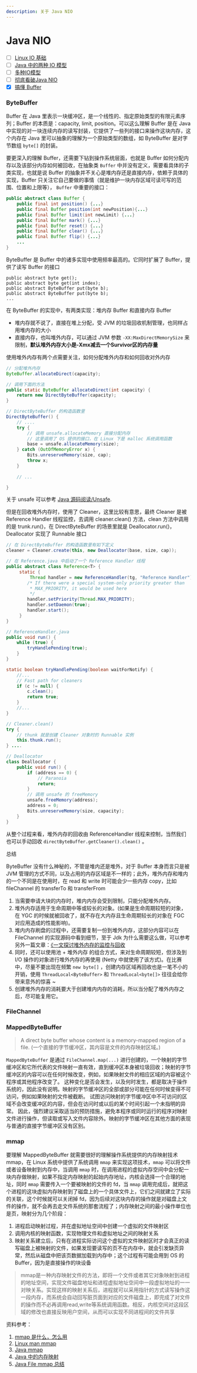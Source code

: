 ```yaml
---
description: 关于 Java NIO
---
```


# Java NIO

* [ ] [Linux IO 基础](https://xie.infoq.cn/article/0e36ad9712c8d9ad8f7a7c570)
* [ ] [Java 中的两种 IO 模型](https://xie.infoq.cn/article/e8ab7c9020253b83355c10661)
* [ ] [多种IO模型](https://xie.infoq.cn/article/1f44643161e1666b6a30b85e7)
* [ ] [彻底看破Java NIO](https://xie.infoq.cn/article/b9baa25c9d506e4a1cb459fe0?y=qun0522)
* [x] [搞懂 Buffer](https://xie.infoq.cn/article/9e57819677d77f9a34852f6e9)

### ByteBuffer

Buffer 在 Java 里表示一块缓冲区，是一个线性的、指定原始类型的有限元素序列；Buffer 的本质是：capacity, limit, position。可以这么理解 Buffer 是在 Java 中实现的对一块连续内存的读写封装，它提供了一些列的接口来操作这块内存，这个内存在 Java 里可以抽象的理解为一个原始类型的数组，如 ByteBuffer 是对字节数组 `byte[]` 的封装。

要更深入的理解 Buffer，还需要下钻到操作系统层面，也就是 Buffer 如何分配内存以及该部分内存如何被回收，在抽象类 `Buffer` 中并没有定义，需要看具体的子类实现，也就是说 Buffer 的抽象并不关心是堆内存还是直接内存，依赖于具体的实现，Buffer 只关注它自己要做的事情（就是维护一块内存区域可读可写的范围、位置和上限等）， `Buffer` 中重要的接口：

```java
public abstract class Buffer {
    public final int position() {...}
    public final Buffer position(int newPosition){...}
    public final Buffer limit(int newLimit) {...}
    public final Buffer mark() {...}
    public final Buffer reset() {...}
    public final Buffer clear() {...}
    public final Buffer flip() {...}
    ...
}
```

ByteBuffer 是 Buffer 中的诸多实现中使用频率最高的。它同时扩展了 Buffer，提供了读写 Buffer 的接口

```text
public abstract byte get();
public abstract byte get(int index);
public abstract ByteBuffer put(byte b);
public abstract ByteBuffer put(byte b);
...
```

在 ByteBuffer 的实现中，有两类实现：堆内存 Buffer 和直接内存 Buffer

* 堆内存就不说了，直接在堆上分配，受 JVM 的垃圾回收机制管理，也同样占用堆内存的大小
* 直接内存，也叫堆外内存，可以通过 JVM 参数 `-XX:MaxDirectMemorySize` 来限制，**默认堆外内存大小是-Xmx减去一个Survivor区的内存量**

使用堆外内存有两个点需要关注，如何分配堆外内存和如何回收对外内存

```java
// 分配堆外内存
ByteBuffer.allocateDirect(capacity);

// 调用下面的方法
public static ByteBuffer allocateDirect(int capacity) {
    return new DirectByteBuffer(capacity);
}

// DirectByteBuffer 的构造函数里
DirectByteBuffer() {
    // ....
    try {
        // 调用 unsafe.allocateMemory 直接分配内存
        // 这里调用了 OS 提供的接口，在 Linux 下是 malloc 系统调用函数
        base = unsafe.allocateMemory(size);
    } catch (OutOfMemoryError x) {
        Bits.unreserveMemory(size, cap);
        throw x;
    }
    
    // ...

}
```

关于 unsafe 可以参考 [Java 源码阅读/Unsafe](../read-java-source-code/unsafe.md).

但是在回收堆外内存时，使用了 Cleaner，这里比较有意思，最终 Cleaner 是被 Reference Handler 线程监控，去调用 cleaner.clean\(\) 方法，clean 方法中调用的是 trunk.run\(\)，在 DirectByteBuffer 的场景里就是 Deallocator.run\(\)，Deallocator 实现了 Runnable 接口

```java
// 在 DirectByteBuffer 的构造函数里有如下定义
cleaner = Cleaner.create(this, new Deallocator(base, size, cap));

// 在 Reference.java 中启动了一个 Reference Handler 线程
public abstract class Reference<T> {
     static {
         Thread handler = new ReferenceHandler(tg, "Reference Handler");
        /* If there were a special system-only priority greater than
         * MAX_PRIORITY, it would be used here
         */
        handler.setPriority(Thread.MAX_PRIORITY);
        handler.setDaemon(true);
        handler.start();
     }
}

// ReferenceHandler.java
public void run() {
    while (true) {
        tryHandlePending(true);
    }
}

static boolean tryHandlePending(boolean waitForNotify) {
    //...
    // Fast path for cleaners
    if (c != null) {
        c.clean();
        return true;
    }
    //...
}

// Cleaner.clean()
try {
    // thunk 就是创建 Cleaner 对象时的 Runnable 实例
    this.thunk.run();
} ....

// Deallocator
class Deallocator {
    public void run() {
        if (address == 0) {
            // Paranoia
            return;
        }
        // 调用 unsafe 的 freeMemory
        unsafe.freeMemory(address);
        address = 0;
        Bits.unreserveMemory(size, capacity);
    }
}
```

从整个过程来看，堆外内存的回收由 ReferenceHandler 线程来控制，当然我们也可以手动回收 `directByteBuffer.getCleaner().clean()` 。

总结

ByteBuffer 没有什么神秘的，不管是堆内还是堆外，对于 Buffer 本身而言只是被 JVM 管理的方式不同，以及占用的内存区域是不一样的；此外，堆外内存和堆内的一个不同是在使用时，在 read 和 write 时可能会少一些内存 copy，比如 fileChannel 的 transferTo 和 transferFrom

1. 当需要申请大块的内存时，堆内内存会受到限制，只能分配堆外内存。
2. 堆外内存适用于生命周期中等或较长的对象。\(如果是生命周期较短的对象，在 YGC 的时候就被回收了，就不存在大内存且生命周期较长的对象在 FGC 对应用造成的性能影响\)。
3. 堆内内存刷盘的过程中，还需要复制一份到堆外内存，这部分内容可以在 FileChannel 的实现源码中看到细节，至于 Jdk 为什么需要这么做，可以参考另外一篇文章：[《一文探讨堆外内存的监控与回收](https://www.cnkirito.moe/nio-buffer-recycle/)
4. 同时，还可以使用池 + 堆外内存 的组合方式，来对生命周期较短，但涉及到 I/O 操作的对象进行堆外内存的再使用 \(Netty 中就使用了该方式\)。在比赛中，尽量不要出现在频繁 `new byte[]` ，创建内存区域再回收也是一笔不小的开销，使用 `ThreadLocal<ByteBuffer>` 和 `ThreadLocal<byte[]>` 往往会给你带来意外的惊喜 ~
5. 创建堆外内存的消耗要大于创建堆内内存的消耗，所以当分配了堆外内存之后，尽可能复用它。

### FileChannel



### MappedByteBuffer

> A direct byte buffer whose content is a memory-mapped region of a file. \(一个直接的字节缓冲区，其内容是文件的内存映射区域。\)

`MappedByteBuffer` 是通过 `FileChannel.map(...)` 进行创建的，一个映射的字节缓冲区和它所代表的文件映射一直有效，直到缓冲区本身被垃圾回收；映射的字节缓冲区的内容可以在任何时候改变，例如，如果映射文件的相应区域的内容被这个程序或其他程序改变了。 这种变化是否会发生，以及何时发生，都是取决于操作系统的，因此没有说明。映射的字节缓冲区的全部或部分可能在任何时候变得不可访问，例如如果映射的文件被截断。 试图访问映射的字节缓冲区中不可访问的区域不会改变缓冲区的内容，但会在访问时或以后的某个时间引起一个未指明的异常。 因此，强烈建议采取适当的预防措施，避免本程序或同时运行的程序对映射文件进行操作，但读取或写入文件内容除外。映射的字节缓冲区在其他方面的表现与普通的直接字节缓冲区没有区别。

### mmap

要理解 MappedByteBuffer 就需要很好的理解操作系统提供的内存映射技术 mmap，在 Linux 系统中提供了系统调用 `mmap` 来实现这项技术，`mmap` 可以将文件或者设备映射到内存中，当调用 `mmap` 时，在调用进程的虚拟内存空间中会分配一块内存做映射，如果不指定内存映射的起始内存地址，内核会选择一个合理的地址，同时 `mmap` 需要传入一个要被映射的文件的 fd，当 `mmap` 调用完成后，就把这个进程的这块虚拟内存映射到了磁盘上的一个具体文件上，它们之间就建立了实际的关联，这个时候就可以关闭掉 fd，因为后续对这块内存的操作就是对磁盘上文件的操作，就不会再去走文件系统的那套流程了；内存映射之间的最小操作单位也是页，映射分为几个阶段：

1. 进程启动映射过程，并在虚拟地址空间中创建一个虚拟的文件映射区
2. 调用内核的映射函数，实现物理文件和虚拟地址之间的映射关系
3. 映射关系建立后，只有在进程实际访问这个虚拟的文件映射区时才会真正的读写磁盘上被映射的文件，如果发现要读写的页不在内存中，就会引发缺页异常，然后从磁盘中把该页数据加载到内存中；这个过程有可能会用到 OS 的 Buffer，因为是直接操作的块设备

> mmap是一种内存映射文件的方法，即将一个文件或者其它对象映射到进程的地址空间，实现文件磁盘地址和进程虚拟地址空间中一段虚拟地址的一一对映关系。实现这样的映射关系后，进程就可以采用指针的方式读写操作这一段内存，而系统会自动回写脏页面到对应的文件磁盘上，即完成了对文件的操作而不必再调用read,write等系统调用函数。相反，内核空间对这段区域的修改也直接反映用户空间，从而可以实现不同进程间的文件共享

资料参考：

1. [mmap 是什么，怎么用](https://www.cnblogs.com/huxiao-tee/p/4660352.html)
2. [Linux man mmap](https://man7.org/linux/man-pages/man2/mmap.2.html)
3. [Java mmap](https://cloud.tencent.com/developer/article/1031860)
4. [Java 中的内存映射](https://leokongwq.github.io/2019/09/12/java-mmap.html) 
5. [Java File mmap 总结](https://blog.csdn.net/zhxdick/article/details/81130102)



